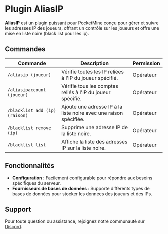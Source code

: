 # Plugin AliasIP

**AliasIP** est un plugin puissant pour PocketMine conçu pour gérer et suivre les adresses IP des joueurs, offrant un contrôle sur les joueurs et offre une mise en liste noire (black list pour les ip).

## Commandes

| Commande                       | Description                                                       | Permission |
|--------------------------------|-------------------------------------------------------------------|------------|
| `/aliasip (joueur)`            | Vérifie toutes les IP reliées à l'IP du joueur spécifié.          | Opérateur  |
| `/aliasipaccount (joueur)`     | Vérifie tous les comptes reliés à l'IP du joueur spécifié.        | Opérateur  |
| `/blacklist add (ip) (raison)` | Ajoute une adresse IP à la liste noire avec une raison spécifiée. | Opérateur  |
| `/blacklist remove (ip)`       | Supprime une adresse IP de la liste noire.                        | Opérateur  |
| `/blacklist list`              | Affiche la liste des adresses IP sur la liste noire.              | Opérateur  |

## Fonctionnalités

- **Configuration** : Facilement configurable pour répondre aux besoins spécifiques du serveur.
- **Fournisseurs de bases de données** : Supporte différents types de bases de données pour stocker les données des joueurs et des IPs.

## Support

Pour toute question ou assistance, rejoignez notre communauté sur [Discord](https://discord.gg/JTcefgZMd3).

